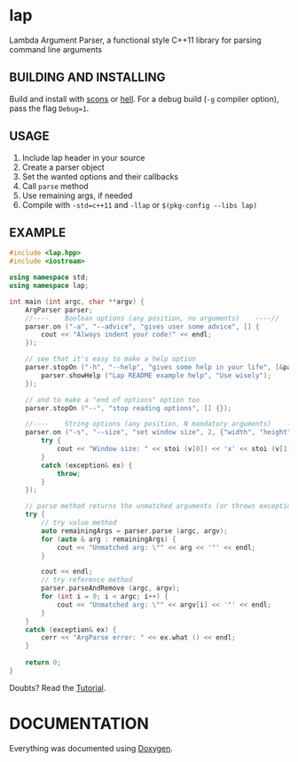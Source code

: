 lap
===
Lambda Argument Parser, a functional style C++11 library for parsing command
line arguments


BUILDING AND INSTALLING
-----------------------
Build and install with [scons](http://www.scons.org/) or
[hell](https://github.com/gilzoide/hell).
For a debug build (`-g` compiler option), pass the flag `Debug=1`.


USAGE
-----
1. Include lap header in your source
2. Create a parser object
3. Set the wanted options and their callbacks
4. Call `parse` method
5. Use remaining args, if needed
6. Compile with `-std=c++11` and `-llap` or `$(pkg-config --libs lap)`


EXAMPLE
-------

```cpp
#include <lap.hpp>
#include <iostream>

using namespace std;
using namespace lap;

int main (int argc, char **argv) {
    ArgParser parser;
    //----    Boolean options (any position, no arguments)    ----//
    parser.on ("-a", "--advice", "gives user some advice", [] {
        cout << "Always indent your code!" << endl;
    });

    // see that it's easy to make a help option
    parser.stopOn ("-h", "--help", "gives some help in your life", [&parser] {
        parser.showHelp ("Lap README example help", "Use wisely");
    });

    // and to make a "end of options" option too
    parser.stopOn ("--", "stop reading options", [] {});

    //----    String options (any position, N mandatory arguments)    ----//
    parser.on ("-s", "--size", "set window size", 2, {"width", "height"}, [] (argVector v) {
        try {
            cout << "Window size: " << stoi (v[0]) << 'x' << stoi (v[1]) << endl;
        }
        catch (exception& ex) {
            throw;
        }
    });

    // parse method returns the unmatched arguments (or throws exception)
    try {
        // try value method
        auto remainingArgs = parser.parse (argc, argv);
        for (auto & arg : remainingArgs) {
            cout << "Unmatched arg: \"" << arg << '"' << endl;
        }

        cout << endl;
        // try reference method
        parser.parseAndRemove (argc, argv);
        for (int i = 0; i < argc; i++) {
            cout << "Unmatched arg: \"" << argv[i] << '"' << endl;
        }
    }
    catch (exception& ex) {
        cerr << "ArgParse error: " << ex.what () << endl;
    }
    
    return 0;
}
```

Doubts? Read the [Tutorial](tutorial.md).


DOCUMENTATION
=============
Everything was documented using [Doxygen](http://doxygen.org).
